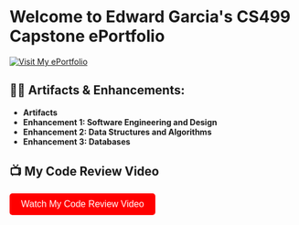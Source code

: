 # Welcome to Edward Garcia's CS499 Capstone ePortfolio

[![Visit My ePortfolio](https://img.shields.io/badge/ePortfolio-Visit-blue)](https://devopulent.github.io/CS499-ePortfolio/)

## 👨‍💻 Artifacts & Enhancements:
- **Artifacts**
- **Enhancement 1: Software Engineering and Design**
- **Enhancement 2: Data Structures and Algorithms**
- **Enhancement 3: Databases**

## 📺 My Code Review Video
<a href="https://youtu.be/aUsckxiYfn8" target="_blank" style="text-decoration: none;">
    <button style="
        background-color: #ff0000; /* YouTube red */
        color: white; 
        padding: 10px 20px; 
        border: none; 
        border-radius: 5px; 
        cursor: pointer; 
        font-size: 16px;
    ">
        Watch My Code Review Video
    </button>
</a>


<!--
This is a ✨ _special_ ✨ repository because its `README.md` (this file) appears on your GitHub profile.

Here are some ideas to get you started:

- 🔭 I’m currently working on ...
- 🌱 I’m currently learning ...
- 👯 I’m looking to collaborate on ...
- 🤔 I’m looking for help with ...
- 💬 Ask me about ...
- 📫 How to reach me: ...
- 😄 Pronouns: ...
- ⚡ Fun fact: ...
-->
